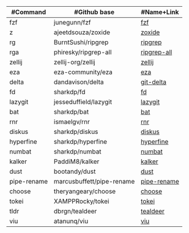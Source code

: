 | #Command           | #Github base               | #Name+Link                                                    |
|---------------     |--------------------------- | --------------------------------------------------------------|
| fzf                | junegunn/fzf               | [fzf](https://github.com/junegunn/fzf)                        |
| z                  | ajeetdsouza/zoxide         | [zoxide](https://github.com/ajeetdsouza/zoxide)               |
| rg                 | BurntSushi/ripgrep         | [ripgrep](https://github.com/BurntSushi/ripgrep )             |
| rga                | phiresky/ripgrep-all       | [ripgrep-all](https://github.com/phiresky/ripgrep-all )       |
| zellij             | zellij-org/zellij          | [zellij](https://github.com/zellij-org/zellij)                |
| eza                | eza-community/eza          | [eza](https://github.com/eza-community/eza)                   |
| delta              | dandavison/delta           | [git-delta](https://github.com/dandavison/delta)              |
| fd                 | sharkdp/fd                 | [fd](https://github.com/sharkdp/fd)                           |
| lazygit            | jesseduffield/lazygit      | [lazygit](https://github.com/jesseduffield/lazygit)           |
| bat                | sharkdp/bat                | [bat](https://github.com/sharkdp/bat)                         |
| rnr                | ismaelgv/rnr               | [rnr](https://github.com/ismaelgv/rnr)                        |
| diskus             | sharkdp/diskus             | [diskus](https://github.com/sharkdp/diskus)                   |
| hyperfine          | sharkdp/hyperfine          | [hyperfine](https://github.com/sharkdp/hyperfine)             |
| numbat             | sharkdp/numbat             | [numbat](https://github.com/sharkdp/numbat)                   |
| kalker             | PaddiM8/kalker             | [kalker](https://github.com/PaddiM8/kalker)                   |
| dust               | bootandy/dust              | [dust](https://github.com/bootandy/dust)                      |
| pipe-rename        | marcusbuffett/pipe-rename  | [pipe-rename](https://github.com/marcusbuffett/pipe-rename)   |
| choose             | theryangeary/choose        | [choose](https://github.com/theryangeary/choose)              |
| tokei              | XAMPPRocky/tokei           | [tokei](https://github.com/XAMPPRocky/tokei)                  |
| tldr               | dbrgn/tealdeer             | [tealdeer](https://github.com/dbrgn/tealdeer)                 |
| viu                | atanunq/viu                | [viu](https://github.com/atanunq/viu)                         |
